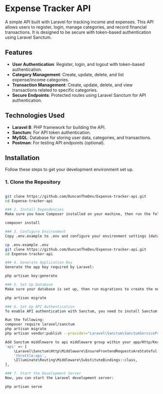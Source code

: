# Expense Tracker API

A simple API built with Laravel for tracking income and expenses. This API allows users to register, login, manage categories, and record financial transactions. It is designed to be secure with token-based authentication using Laravel Sanctum.

## Features

- **User Authentication**: Register, login, and logout with token-based authentication.
- **Category Management**: Create, update, delete, and list expense/income categories.
- **Transaction Management**: Create, update, delete, and view transactions related to specific categories.
- **Secure Endpoints**: Protected routes using Laravel Sanctum for API authentication.

## Technologies Used

- **Laravel 8**: PHP framework for building the API.
- **Sanctum**: For API token authentication.
- **MySQL**: Database for storing user data, categories, and transactions.
- **Postman**: For testing API endpoints (optional).

## Installation

Follow these steps to get your development environment set up.

### 1. Clone the Repository
```bash

git clone https://github.com/DuncanTheDev/Expense-tracker-api.git
cd Expense-tracker-api

### 2. Install Dependencies
Make sure you have Composer installed on your machine, then run the following:

composer install

### 3. Configure Environment
Copy .env.example to .env and configure your environment settings (database, app URL, etc.).

cp .env.example .env
git clone https://github.com/DuncanTheDev/Expense-tracker-api.git
cd Expense-tracker-api

### 4. Generate Application Key
Generate the app key required by Laravel:

php artisan key:generate

### 5. Set Up Database
Make sure your database is set up, then run migrations to create the necessary tables:

php artisan migrate

### 6. Set Up API Authentication
To enable API authentication with Sanctum, you need to install Sanctum and set up the middleware.

Run the following:
composer require laravel/sanctum
php artisan migrate
php artisan vendor:publish --provider="Laravel\Sanctum\SanctumServiceProvider"

Add Sanctum middleware to api middleware group within your app/Http/Kernel.php file:
'api' => [
    \Laravel\Sanctum\Http\Middleware\EnsureFrontendRequestsAreStateful::class,
    'throttle:api',
    \Illuminate\Routing\Middleware\SubstituteBindings::class,
],

### 7. Start the Development Server
Now, you can start the Laravel development server:

php artisan serve
